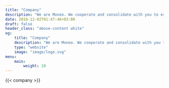 ```yaml
---
title: "Company"
description: "We are Moneo. We cooperate and consolidate with you to establish future-proof digital products."
date: 2018-12-02T01:47:46+03:00
draft: false
header_class: "above-content white"
og:
    title: "Company"
    description: "We are Moneo. We cooperate and consolidate with you to establish future-proof digital products."
    type: "website"
    image: "image/logo.svg"
menu: 
    main:
        weight: 10
---
```


{{< company >}}
